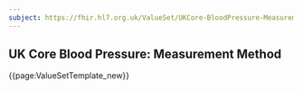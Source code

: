 ```yaml
---
subject: https://fhir.hl7.org.uk/ValueSet/UKCore-BloodPressure-MeasurementMethod
---
```

## UK Core Blood Pressure: Measurement Method

{{page:ValueSetTemplate_new}}